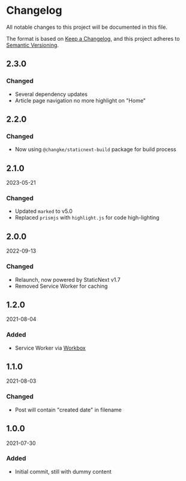 # Changelog

All notable changes to this project will be documented in this file.

The format is based on [Keep a Changelog](https://keepachangelog.com/en/1.0.0/),
and this project adheres to [Semantic Versioning](https://semver.org/spec/v2.0.0.html).

## 2.3.0

### Changed

- Several dependency updates
- Article page navigation no more highlight on "Home"

## 2.2.0

### Changed

- Now using `@changke/staticnext-build` package for build process

## 2.1.0

2023-05-21

### Changed

- Updated `marked` to v5.0
- Replaced `prismjs` with `highlight.js` for code high-lighting

## 2.0.0

2022-09-13

### Changed

- Relaunch, now powered by StaticNext v1.7
- Removed Service Worker for caching

## 1.2.0

2021-08-04

### Added

- Service Worker via [Workbox](https://developers.google.com/web/tools/workbox)

## 1.1.0

2021-08-03

### Changed

- Post will contain "created date" in filename

## 1.0.0

2021-07-30

### Added

- Initial commit, still with dummy content
